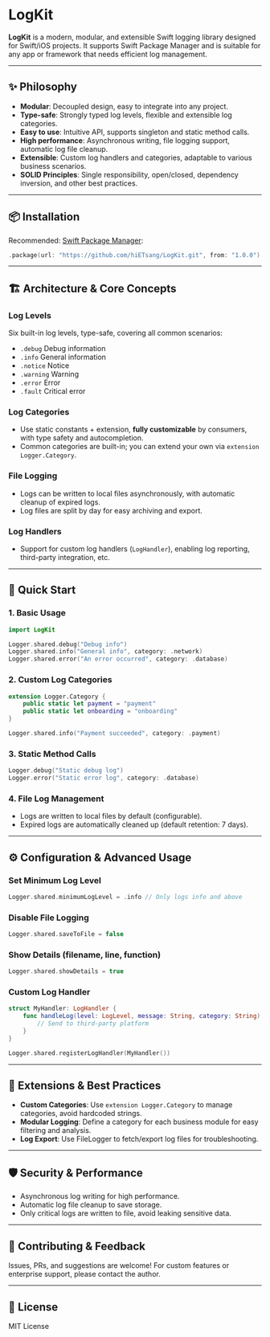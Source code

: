 # LogKit

**LogKit** is a modern, modular, and extensible Swift logging library designed for Swift/iOS projects. It supports Swift Package Manager and is suitable for any app or framework that needs efficient log management.

---

## ✨ Philosophy

- **Modular**: Decoupled design, easy to integrate into any project.
- **Type-safe**: Strongly typed log levels, flexible and extensible log categories.
- **Easy to use**: Intuitive API, supports singleton and static method calls.
- **High performance**: Asynchronous writing, file logging support, automatic log file cleanup.
- **Extensible**: Custom log handlers and categories, adaptable to various business scenarios.
- **SOLID Principles**: Single responsibility, open/closed, dependency inversion, and other best practices.

---

## 📦 Installation

Recommended: [Swift Package Manager](https://developer.apple.com/documentation/swift_packages):

```swift
.package(url: "https://github.com/hiETsang/LogKit.git", from: "1.0.0")
```

---

## 🏗️ Architecture & Core Concepts

### Log Levels

Six built-in log levels, type-safe, covering all common scenarios:

- `.debug`   Debug information
- `.info`    General information
- `.notice`  Notice
- `.warning` Warning
- `.error`   Error
- `.fault`   Critical error

### Log Categories

- Use static constants + extension, **fully customizable** by consumers, with type safety and autocompletion.
- Common categories are built-in; you can extend your own via `extension Logger.Category`.

### File Logging

- Logs can be written to local files asynchronously, with automatic cleanup of expired logs.
- Log files are split by day for easy archiving and export.

### Log Handlers

- Support for custom log handlers (`LogHandler`), enabling log reporting, third-party integration, etc.

---

## 🚀 Quick Start

### 1. Basic Usage

```swift
import LogKit

Logger.shared.debug("Debug info")
Logger.shared.info("General info", category: .network)
Logger.shared.error("An error occurred", category: .database)
```

### 2. Custom Log Categories

```swift
extension Logger.Category {
    public static let payment = "payment"
    public static let onboarding = "onboarding"
}

Logger.shared.info("Payment succeeded", category: .payment)
```

### 3. Static Method Calls

```swift
Logger.debug("Static debug log")
Logger.error("Static error log", category: .database)
```

### 4. File Log Management

- Logs are written to local files by default (configurable).
- Expired logs are automatically cleaned up (default retention: 7 days).

---

## ⚙️ Configuration & Advanced Usage

### Set Minimum Log Level

```swift
Logger.shared.minimumLogLevel = .info // Only logs info and above
```

### Disable File Logging

```swift
Logger.shared.saveToFile = false
```

### Show Details (filename, line, function)

```swift
Logger.shared.showDetails = true
```

### Custom Log Handler

```swift
struct MyHandler: LogHandler {
    func handleLog(level: LogLevel, message: String, category: String) {
        // Send to third-party platform
    }
}

Logger.shared.registerLogHandler(MyHandler())
```

---

## 🧩 Extensions & Best Practices

- **Custom Categories**: Use `extension Logger.Category` to manage categories, avoid hardcoded strings.
- **Modular Logging**: Define a category for each business module for easy filtering and analysis.
- **Log Export**: Use FileLogger to fetch/export log files for troubleshooting.

---

## 🛡️ Security & Performance

- Asynchronous log writing for high performance.
- Automatic log file cleanup to save storage.
- Only critical logs are written to file, avoid leaking sensitive data.

---

## 📝 Contributing & Feedback

Issues, PRs, and suggestions are welcome!
For custom features or enterprise support, please contact the author.

---

## 📄 License

MIT License 
